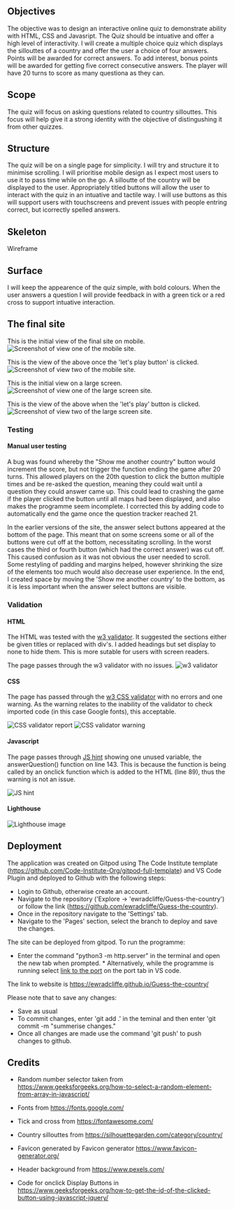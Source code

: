## Objectives
The objective was to design an interactive online quiz to demonstrate ability with HTML, CSS and Javasript. The Quiz should be intuative and offer a high level of interactivity.
I will create a multiple choice quiz which displays the sillouttes of a country and offer the user a choice of four answers. Points will be awarded for correct answers. To add interest, bonus points will be awarded for getting five correct consecutive answers. The player will have 20 turns to score as many questiona as they can.

## Scope
The quiz will focus on asking questions related to country sillouttes. This focus will help give it a strong identity with the objective of distingushing it from other quizzes.

## Structure
The quiz will be on a single page for simplicity. I will try and structure it to minimise scrolling. I will prioritise mobile design as I expect most users to use it to pass time while on the go. A silloutte of the country will be displayed to the user. Appropriately titled buttons will allow the user to interact with the quiz in an intuative and tactile way. I will use buttons as this will support users with touchscreens and prevent issues with people entring correct, but icorrectly spelled answers.

## Skeleton
Wireframe

## Surface
I will keep the appearence of the quiz simple, with bold colours. When the user answers a question I will provide feedback in with a green tick or a red cross to support intuative interaction. 

## The final site
This is the initial view of the final site on mobile. <br />
![Screenshot of view one of the mobile site.](assets/images/screenshotsmallone.png)

This is the view of the above once the 'let's play button' is clicked. <br />
![Screenshot of view two of the mobile site.](assets/images/screenshotsmalltwo.png)

This is the initial view on a large screen.
![Screenshot of view one of the large screen site.](assets/images/screenshotlargeone.png)

This is the view of the above when the 'let's play' button is clicked.
![Screenshot of view two of the large screen site.](assets/images/screenshotlargetwo.png)

### Testing
#### Manual user testing
A bug was found whereby the "Show me another country" button would increment the score, but not trigger the function ending the game after 20 turns. This allowed players on the 20th question to click the button multiple times and be re-asked the question, meaning they could wait until a question they could answer came up. This could lead to crashing the game if the player clicked the button until all maps had been displayed, and also makes the programme seem incomplete. I corrected this by adding code to automatically end the game once the question tracker reached 21.

In the earlier versions of the site, the answer select buttons appeared at the bottom of the page. This meant that on some screens some or all of the buttons were cut off at the bottom, necessitating scrolling. In the worst cases the third or fourth button (which had the correct answer) was cut off. This caused confusion as it was not obvious the user needed to scroll. Some restyling of padding and margins helped, however shrinking the size of the elements too much would also decrease user experience. In the end, I created space by moving the 'Show me another country' to the bottom, as it is less important when the answer select buttons are visible. 


### Validation
#### HTML
The HTML was tested with the [w3 validator](https://validator.w3.org/nu/#textarea). It suggested the sections either be given titles or replaced with div's. I added headings but set display to none to hide them. This is more sutable for users with screen readers.

The page passes through the w3 validator with no issues.
![w3 validator](assets/images/htmlvalidator.png)

#### CSS
The page has passed through the [w3 CSS validator](https://jigsaw.w3.org/css-validator/) with no errors and one warning. As the warning relates to the inability of the validator to check imported code (in this case Google fonts), this acceptable.

![CSS validator report](assets/images/cssvalidator.png)
![CSS validator warning](assets/images/cssvalidatorwarning.png)

#### Javascript
The page passes through [JS hint](https://jshint.com/) showing one unused variable, the answerQuestion() function on line 143. This is because the function is being called by an onclick function which is added to the HTML (line 89), thus the warning is not an issue.

![JS hint](assets/images/jshint.png)

#### Lighthouse
![Lighthouse image](assets/images/lighthouse.png)

## Deployment
The application was created on Gitpod using The Code Institute template (https://github.com/Code-Institute-Org/gitpod-full-template) and VS Code Plugin and deployed to Github with the following steps:

* Login to Github, otherwise create an account.
* Navigate to the repository ('Explore -> 'ewradcliffe/Guess-the-country') or follow the link (https://github.com/ewradcliffe/Guess-the-country).
* Once in the repository navigate to the 'Settings' tab.
* Navigate to the 'Pages' section, select the branch to deploy and save the changes.

The site can be deployed from gitpod. To run the programme:
*  Enter the command "python3 -m http.server" in the terminal and open the new tab when prompted. * Alternatively, while the programme is running select [link to the port](https://8000-ewradcliffe-guessthecou-csiyzn2swi2.ws-eu114.gitpod.io) on the port tab in VS code.

The link to website is https://ewradcliffe.github.io/Guess-the-country/

Please note that to save any changes:
* Save as usual
* To commit changes, enter 'git add .' in the teminal and then enter 'git commit -m "summerise changes."
* Once all changes are made use the command 'git push' to push changes to github.

## Credits
* Random number selector taken from https://www.geeksforgeeks.org/how-to-select-a-random-element-from-array-in-javascript/

* Fonts from https://fonts.google.com/

* Tick and cross from https://fontawesome.com/

* Country sillouttes from https://silhouettegarden.com/category/country/

* Favicon generated by Favicon generator https://www.favicon-generator.org/ 

* Header background from https://www.pexels.com/

* Code for onclick Display Buttons in https://www.geeksforgeeks.org/how-to-get-the-id-of-the-clicked-button-using-javascript-jquery/


